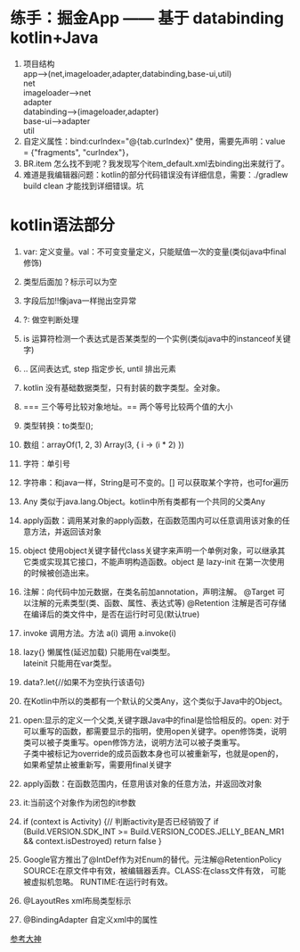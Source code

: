 # 练手：掘金App —— 基于 databinding kotlin+Java
 1. 项目结构  
    app-->(net,imageloader,adapter,databinding,base-ui,util)  
    net  
    imageloader-->net  
    adapter  
    databinding-->(imageloader,adapter)  
    base-ui-->adapter  
    util
 2. 自定义属性：bind:curIndex="@{tab.curIndex}" 使用，需要先声明：value = {"fragments", "curIndex"}，<attr name="fragments" format="reference" />
 3. BR.item 怎么找不到呢？我发现写个item_default.xml去binding出来就行了。
 4. 难道是我编辑器问题：kotlin的部分代码错误没有详细信息，需要：./gradlew build clean 才能找到详细错误。坑
 
 # kotlin语法部分
 1. var: 定义变量。val：不可变变量定义，只能赋值一次的变量(类似java中final修饰)
 1. 类型后面加？标示可以为空
 1. 字段后加!!像java一样抛出空异常
 1. ?: 做空判断处理
 1. is 运算符检测一个表达式是否某类型的一个实例(类似java中的instanceof关键字)
 1. .. 区间表达式, step 指定步长, until 排出元素
 1. kotlin 没有基础数据类型，只有封装的数字类型。全对象。
 1. === 三个等号比较对象地址。== 两个等号比较两个值的大小
 1. 类型转换：to类型();
 1. 数组：arrayOf(1, 2, 3) Array(3, { i -> (i * 2) })
 1. 字符：单引号
 1. 字符串：和java一样，String是可不变的。[] 可以获取某个字符，也可for遍历
 1. Any 类似于java.lang.Object。kotlin中所有类都有一个共同的父类Any
 1. apply函数：调用某对象的apply函数，在函数范围内可以任意调用该对象的任意方法，并返回该对象
 1. object 使用object关键字替代class关键字来声明一个单例对象，可以继承其它类或实现其它接口，不能声明构造函数。object 是 lazy-init
    在第一次使用的时候被创造出来。
 1. 注解：向代码中加元数据，在类名前加annotation，声明注解。
    @Target 可以注解的元素类型(类、函数、属性、表达式等)
    @Retention 注解是否可存储在编译后的类文件中，是否在运行时可见(默认true)
 1. invoke 调用方法。方法 a(i) 调用 a.invoke(i)
 
 1. lazy{} 懒属性(延迟加载) 只能用在val类型。  
    lateinit 只能用在var类型。
 6. data?.let{//如果不为空执行该语句}
 7. 在Kotlin中所以的类都有一个默认的父类Any，这个类似于Java中的Object。
 8. open:显示的定义一个父类,关键字跟Java中的final是恰恰相反的。open: 对于可以重写的函数，都需要显示的指明，使用open关键字。open修饰类，说明类可以被子类重写。open修饰方法，说明方法可以被子类重写。  
    子类中被标记为override的成员函数本身也可以被重新写，也就是open的，如果希望禁止被重新写，需要用final关键字
 9. apply函数：在函数范围内，任意用该对象的任意方法，并返回改对象
 10. it:当前这个对象作为闭包的it参数
 11. if (context is Activity) {// 判断activity是否已经销毁了
             if (Build.VERSION.SDK_INT >= Build.VERSION_CODES.JELLY_BEAN_MR1 && context.isDestroyed)
                 return false
         }
 12. Google官方推出了@IntDef作为对Enum的替代。元注解@RetentionPolicy SOURCE:在原文件中有效，被编辑器丢弃。CLASS:在class文件有效，
     可能被虚拟机忽略。 RUNTIME:在运行时有效。
 13.  @LayoutRes xml布局类型标示
 1. @BindingAdapter 自定义xml中的属性
 
 [参考大神](https://github.com/fashare2015/MVVM-JueJin)
